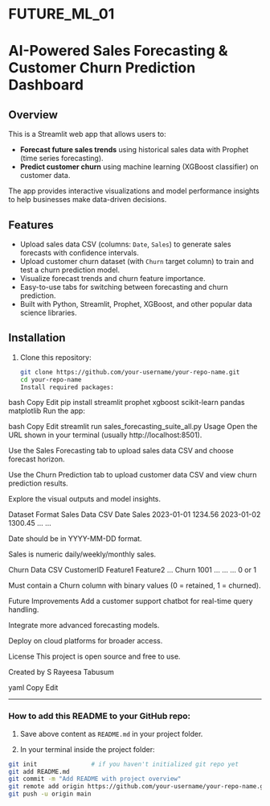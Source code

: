 # FUTURE_ML_01
# AI-Powered Sales Forecasting & Customer Churn Prediction Dashboard

## Overview

This is a Streamlit web app that allows users to:

- **Forecast future sales trends** using historical sales data with Prophet (time series forecasting).
- **Predict customer churn** using machine learning (XGBoost classifier) on customer data.

The app provides interactive visualizations and model performance insights to help businesses make data-driven decisions.

## Features

- Upload sales data CSV (columns: `Date`, `Sales`) to generate sales forecasts with confidence intervals.
- Upload customer churn dataset (with `Churn` target column) to train and test a churn prediction model.
- Visualize forecast trends and churn feature importance.
- Easy-to-use tabs for switching between forecasting and churn prediction.
- Built with Python, Streamlit, Prophet, XGBoost, and other popular data science libraries.

## Installation

1. Clone this repository:

   ```bash
   git clone https://github.com/your-username/your-repo-name.git
   cd your-repo-name
   Install required packages:

bash
Copy
Edit
pip install streamlit prophet xgboost scikit-learn pandas matplotlib
Run the app:

bash
Copy
Edit
streamlit run sales_forecasting_suite_all.py
Usage
Open the URL shown in your terminal (usually http://localhost:8501).

Use the Sales Forecasting tab to upload sales data CSV and choose forecast horizon.

Use the Churn Prediction tab to upload customer data CSV and view churn prediction results.

Explore the visual outputs and model insights.

Dataset Format
Sales Data CSV
Date	Sales
2023-01-01	1234.56
2023-01-02	1300.45
...	...

Date should be in YYYY-MM-DD format.

Sales is numeric daily/weekly/monthly sales.

Churn Data CSV
CustomerID	Feature1	Feature2	...	Churn
1001	...	...	...	0 or 1

Must contain a Churn column with binary values (0 = retained, 1 = churned).

Future Improvements
Add a customer support chatbot for real-time query handling.

Integrate more advanced forecasting models.

Deploy on cloud platforms for broader access.

License
This project is open source and free to use.

Created by S Rayeesa Tabusum

yaml
Copy
Edit

---

### How to add this README to your GitHub repo:

1. Save above content as `README.md` in your project folder.

2. In your terminal inside the project folder:

```bash
git init               # if you haven't initialized git repo yet
git add README.md
git commit -m "Add README with project overview"
git remote add origin https://github.com/your-username/your-repo-name.git
git push -u origin main

